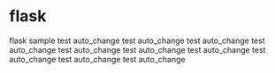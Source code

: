 # flask
flask sample
test auto_change
test auto_change
test auto_change
test auto_change
test auto_change
test auto_change
test auto_change
test auto_change
test auto_change
test auto_change
